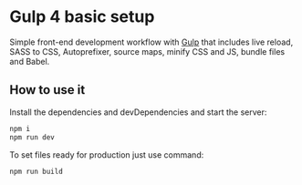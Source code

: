 # Gulp 4 basic setup

Simple front-end development workflow with [Gulp] that includes live reload, SASS to CSS, Autoprefixer, source maps, minify CSS and JS, bundle files and Babel.

## How to use it

Install the dependencies and devDependencies and start the server:
```sh
npm i
npm run dev
```
To set files ready for production just use command:
```sh
npm run build
```

[//]: # (These are reference links used in the body of this readme and get stripped out when the markdown processor does its job. There is no need to format nicely because it shouldn't be seen. Thanks SO - http://stackoverflow.com/questions/4823468/store-comments-in-markdown-syntax)

[Gulp]: <https://gulpjs.com/>
